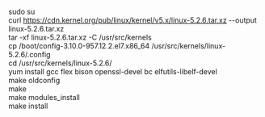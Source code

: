 sudo su  
curl https://cdn.kernel.org/pub/linux/kernel/v5.x/linux-5.2.6.tar.xz --output linux-5.2.6.tar.xz  
tar -xf linux-5.2.6.tar.xz -C /usr/src/kernels  
cp /boot/config-3.10.0-957.12.2.el7.x86_64 /usr/src/kernels/linux-5.2.6/.config  
cd /usr/src/kernels/linux-5.2.6/  
yum install gcc flex bison openssl-devel bc elfutils-libelf-devel  
make oldconfig  
make  
make modules_install  
make install  
